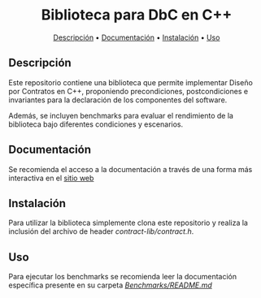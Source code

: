 <div align="center">

# Biblioteca para DbC en C++

[Descripción](#descripción) • [Documentación](#documentación) • [Instalación](#instalación) • [Uso](#uso)

</div>

## Descripción 

Este repositorio contiene una biblioteca que permite implementar Diseño por Contratos en C++, proponiendo precondiciones, postcondiciones e invariantes para la declaración de los componentes del software.

Además, se incluyen benchmarks para evaluar el rendimiento de la biblioteca bajo diferentes condiciones y escenarios.

## Documentación

Se recomienda el acceso a la documentación a través de una forma más interactiva en el [sitio web](https://fiuner-lica.github.io/biblioteca-dbc-cpp/)

## Instalación 

Para utilizar la biblioteca simplemente clona este repositorio y realiza la inclusión del archivo de header *contract-lib/contract.h*.

## Uso

<!-- TODO: agregar un ejemplo -->

Para ejecutar los benchmarks se recomienda leer la documentación específica presente en su carpeta [*Benchmarks/README.md*](https://github.com/FIUNER-LICA/biblioteca-dbc-cpp/README.md)
